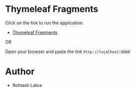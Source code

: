 # Thymeleaf Fragments

Click on the link to run the application.

- [Thymeleaf Fragments](http://localhost:8080)

OR

Open your browser and paste the link ```http://localhost:8080```

# Author

- Rohtash Lakra